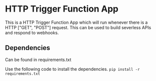 # HTTP Trigger Function App

This is a HTTP Trigger Function App which will run whenever there is a HTTP ["GET", "POST"] request. This can be used to build severless APIs and respond to webhooks.

## Dependencies
Can be found in requirements.txt 

Use the following code to install the dependencies.
```pip install -r requirements.txt```